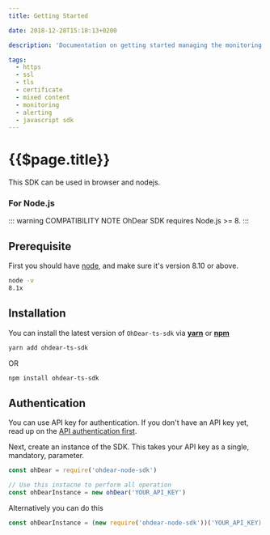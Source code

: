 ```yaml
---
title: Getting Started

date: 2018-12-28T15:18:13+0200

description: 'Documentation on getting started managing the monitoring of your websites with the Oh Dear! Node SDK.'

tags:
  - https
  - ssl
  - tls
  - certificate
  - mixed content
  - monitoring
  - alerting
  - javascript sdk
---
```


# {{$page.title}}

This SDK can be used in browser and nodejs.

### For Node.js

::: warning COMPATIBILITY NOTE
OhDear SDK requires Node.js >= 8.
:::

## Prerequisite

First you should have [node](https://nodejs.org), and make sure it's version 8.10 or above.

```bash
node -v
8.1x
```

## Installation

You can install the latest version of `OhDear-ts-sdk` via [**yarn**](https://yarnpkg.com/) or [**npm**](https://npm.org)

```bash
yarn add ohdear-ts-sdk
```

OR

```bash
npm install ohdear-ts-sdk
```

## Authentication

You can use API key for authentication. If you don't have an API key yet, read up on the [API authentication first](https://ohdear.app/docs/api/authentication).

Next, create an instance of the SDK. This takes your API key as a single, mandatory, parameter.

```js
const ohDear = require('ohdear-node-sdk')

// Use this instacne to perform all operation
const ohDearInstance = new ohDear('YOUR_API_KEY')
```

Alternatively you can do this

```js
const ohDearInstance = (new require('ohdear-node-sdk'))('YOUR_API_KEY)
```

<HelpBlock/>
